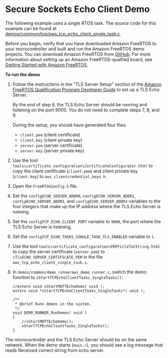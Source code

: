 # Secure Sockets Echo Client Demo<a name="secure-sockets-demo"></a>

The following example uses a single RTOS task\. The source code for this example can be found at [demos/common/tcp/aws\_tcp\_echo\_client\_single\_task\.c](https://github.com/aws/amazon-freertos/blob/master/demos/common/tcp/aws_tcp_echo_client_single_task.c)\.

Before you begin, verify that you have downloaded Amazon FreeRTOS to your microcontroller and built and run the Amazon FreeRTOS demo projects\. You can download Amazon FreeRTOS from [GitHub](https://github.com/aws/amazon-freertos)\. For more information about setting up an Amazon FreeRTOS\-qualfied board, see [Getting Started with Amazon FreeRTOS](https://docs.aws.amazon.com/freertos/latest/userguide/freertos-getting-started.html)\.

**To run the demo**

1. Follow the instructions in the "TLS Server Setup" section of the [Amazon FreeRTOS Qualification Program Developer Guide](https://github.com/aws/amazon-freertos/blob/master/tests/Amazon%20FreeRTOS%20Qualification%20Program%20Developer%20Guide.pdf) to set up a TLS Echo Server\.

   By the end of step 6, the TLS Echo Server should be running and listening on the port 9000\. You do not need to complete steps 7, 8, and 9\.

   During the setup, you should have generated four files:
   + `client.pem` \(client certificate\)
   + `client.key` \(client private key\)
   + `server.pem` \(server certificate\)
   + `server.key` \(server private key\)

1. Use the tool `tools\certificate_configuration\CertificateConfigurator.html` to copy the client certificate \(`client.pem`\) and client private key \(`client.key`\) to `aws_clientcredential_keys.h`\.

1. Open the `FreeRTOSConfig.h` file\.

1. Set the `configECHO_SERVER_ADDR0`, `configECHO_SERVER_ADDR1`, `configECHO_SERVER_ADDR2`, and `configECHO_SERVER_ADDR3` variables to the four integers that make up the IP address where the TLS Echo Server is running\.

1. Set the `configTCP_ECHO_CLIENT_PORT` variable to `9000`, the port where the TLS Echo Server is listening\.

1. Set the `configTCP_ECHO_TASKS_SINGLE_TASK_TLS_ENABLED` variable to `1`\.

1. Use the tool `tools\certificate_configuration\PEMfiileToCString.html` to copy the server certificate \(`server.pem`\) to `cTlsECHO_SERVER_CERTIFICATE_PEM` in the file `aws_tcp_echo_client_single_task.c`\.

1. In `demos/common/demo_runneraws_demo_runner.c`, switch the demo function to `vStartTCPEchoClientTasks_SingleTasks()`:

   ```
   //extern void vStartMQTTEchoDemo( void );
   extern void *vStartTCPEchoClientTasks_SingleTasks*( void );
   
   /**
    * @brief Runs demos in the system.
    */
   void DEMO_RUNNER_RunDemos( void )
   {
       //vStartMQTTEchoDemo();
       vStartTCPEchoClientTasks_SingleTasks();
   }
   ```

The microcontroller and the TLS Echo Server should be on the same network\. When the demo starts \(`main.c`\), you should see a log message that reads Received correct string from echo server\.